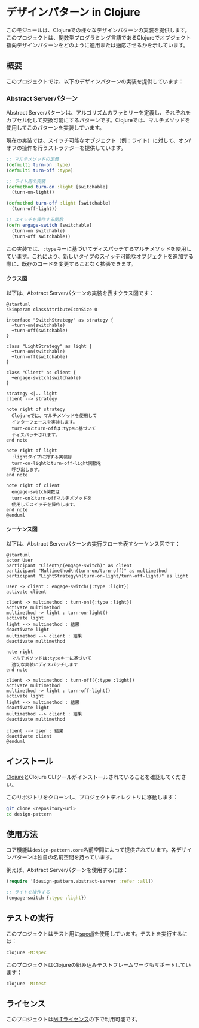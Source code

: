 # デザインパターン in Clojure

このモジュールは、Clojureでの様々なデザインパターンの実装を提供します。このプロジェクトは、関数型プログラミング言語であるClojureでオブジェクト指向デザインパターンをどのように適用または適応させるかを示しています。

## 概要

このプロジェクトでは、以下のデザインパターンの実装を提供しています：

### Abstract Serverパターン

Abstract Serverパターンは、アルゴリズムのファミリーを定義し、それぞれをカプセル化して交換可能にするパターンです。Clojureでは、マルチメソッドを使用してこのパターンを実装しています。

現在の実装では、スイッチ可能なオブジェクト（例：ライト）に対して、オン/オフの操作を行うストラテジーを提供しています。

```clojure
;; マルチメソッドの定義
(defmulti turn-on :type)
(defmulti turn-off :type)

;; ライト用の実装
(defmethod turn-on :light [switchable]
  (turn-on-light))

(defmethod turn-off :light [switchable]
  (turn-off-light))

;; スイッチを操作する関数
(defn engage-switch [switchable]
  (turn-on switchable)
  (turn-off switchable))
```

この実装では、`:type`キーに基づいてディスパッチするマルチメソッドを使用しています。これにより、新しいタイプのスイッチ可能なオブジェクトを追加する際に、既存のコードを変更することなく拡張できます。

#### クラス図

以下は、Abstract Serverパターンの実装を表すクラス図です：

```plantuml
@startuml
skinparam classAttributeIconSize 0

interface "SwitchStrategy" as strategy {
  +turn-on(switchable)
  +turn-off(switchable)
}

class "LightStrategy" as light {
  +turn-on(switchable)
  +turn-off(switchable)
}

class "Client" as client {
  +engage-switch(switchable)
}

strategy <|.. light
client --> strategy

note right of strategy
  Clojureでは、マルチメソッドを使用して
  インターフェースを実装します。
  turn-onとturn-offは:typeに基づいて
  ディスパッチされます。
end note

note right of light
  :lightタイプに対する実装は
  turn-on-lightとturn-off-light関数を
  呼び出します。
end note

note right of client
  engage-switch関数は
  turn-onとturn-offマルチメソッドを
  使用してスイッチを操作します。
end note
@enduml
```

#### シーケンス図

以下は、Abstract Serverパターンの実行フローを表すシーケンス図です：

```plantuml
@startuml
actor User
participant "Client\n(engage-switch)" as client
participant "Multimethod\n(turn-on/turn-off)" as multimethod
participant "LightStrategy\n(turn-on-light/turn-off-light)" as light

User -> client : engage-switch({:type :light})
activate client

client -> multimethod : turn-on({:type :light})
activate multimethod
multimethod -> light : turn-on-light()
activate light
light --> multimethod : 結果
deactivate light
multimethod --> client : 結果
deactivate multimethod

note right
  マルチメソッドは:typeキーに基づいて
  適切な実装にディスパッチします
end note

client -> multimethod : turn-off({:type :light})
activate multimethod
multimethod -> light : turn-off-light()
activate light
light --> multimethod : 結果
deactivate light
multimethod --> client : 結果
deactivate multimethod

client --> User : 結果
deactivate client
@enduml
```

## インストール

[Clojure](https://clojure.org/guides/getting_started)とClojure CLIツールがインストールされていることを確認してください。

このリポジトリをクローンし、プロジェクトディレクトリに移動します：

```bash
git clone <repository-url>
cd design-pattern
```

## 使用方法

コア機能は`design-pattern.core`名前空間によって提供されています。各デザインパターンは独自の名前空間を持っています。

例えば、Abstract Serverパターンを使用するには：

```clojure
(require '[design-pattern.abstract-server :refer :all])

;; ライトを操作する
(engage-switch {:type :light})
```

## テストの実行

このプロジェクトはテスト用に[speclj](https://github.com/slagyr/speclj)を使用しています。テストを実行するには：

```bash
clojure -M:spec
```

このプロジェクトはClojureの組み込みテストフレームワークもサポートしています：

```bash
clojure -M:test
```

## ライセンス

このプロジェクトは[MITライセンス](LICENSE)の下で利用可能です。
